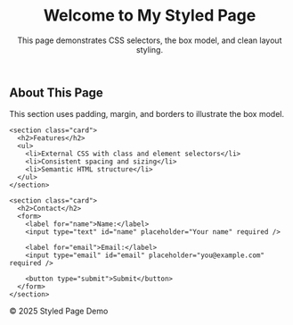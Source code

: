 <!DOCTYPE html>
<html lang="en">
<head>
  <meta charset="UTF-8" />
  <meta name="viewport" content="width=device-width, initial-scale=1.0" />
  <title>Box Model Showcase</title>
  <link rel="stylesheet" href="styles.css" />
</head>
<body>
  <header>
    <h1>Welcome to My Styled Page</h1>
    <p>This page demonstrates CSS selectors, the box model, and clean layout styling.</p>
  </header>

  <main>
    <section class="card">
      <h2>About This Page</h2>
      <p>This section uses padding, margin, and borders to illustrate the box model.</p>
    </section>

    <section class="card">
      <h2>Features</h2>
      <ul>
        <li>External CSS with class and element selectors</li>
        <li>Consistent spacing and sizing</li>
        <li>Semantic HTML structure</li>
      </ul>
    </section>

    <section class="card">
      <h2>Contact</h2>
      <form>
        <label for="name">Name:</label>
        <input type="text" id="name" placeholder="Your name" required />

        <label for="email">Email:</label>
        <input type="email" id="email" placeholder="you@example.com" required />

        <button type="submit">Submit</button>
      </form>
    </section>
  </main>

  <footer>
    <p>&copy; 2025 Styled Page Demo</p>
  </footer>
</body>
</html>
